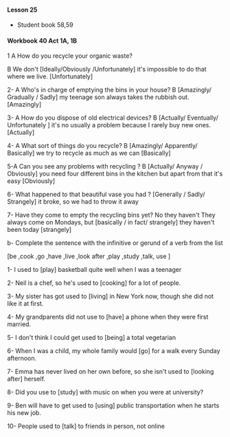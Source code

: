 #### Lesson 25

- Student book 58,59


#### Workbook 40 Act 1A, 1B

1 A How do you recycle  your organic waste?

 B We don't [Ideally/Obviously /Unfortunately] it's impossible
 to do that where we live.
 [Unfortunately]
 
2- A Who's in charge of emptying the bins in your house?
 B [Amazingly/ Gradually / Sadly] my teenage son always
takes the rubbish out.
[Amazingly]

3- A How do you dispose of old electrical devices?
B [Actually/ Eventually/ Unfortunately ] it's no usually
a problem because I rarely buy new ones.
[Actually]

4- A What sort of things do you recycle?
B [Amazingly/ Apparently/ Basically] we try to recycle
as much as we can
[Basically]

5-A  Can you see any problems with recycling ?
B [Actually/ Anyway / Obviously] you need four different
bins in the kitchen but apart from that it's easy
[Obviously]

6- What happened to that beautiful vase you had ?
[Generally / Sadly/ Strangely] it broke, so we had to
throw it away

7- Have they come to empty the recycling bins yet?
No they haven't They always come on Mondays, but
[basically / in fact/ strangely] they haven't been today
[strangely]

b- Complete the sentence with the infinitive or gerund
of a verb from the list

[be ,cook ,go ,have ,live ,look after ,play ,study ,talk, use ]

1- I used to [play] basketball quite well when I was a teenager

2- Neil is a chef, so he's used to [cooking] for a lot of people.

3- My sister has got used to [living] in New York now,
though she did not like it at first.

4- My grandparents did not use to [have] a phone when 
they were first married.

5- I don't think I could get used to [being] a total vegetarian

6-  When I was a child, my whole family would [go]
for a walk every Sunday afternoon.

7- Emma has never lived on her own before, so she isn't used
to [looking after] herself.

8- Did you use to [study] with music on when you were at
university?

9- Ben will have to get used to [using] public transportation
when he starts his new job.

10- People used to [talk] to friends in person, not online

